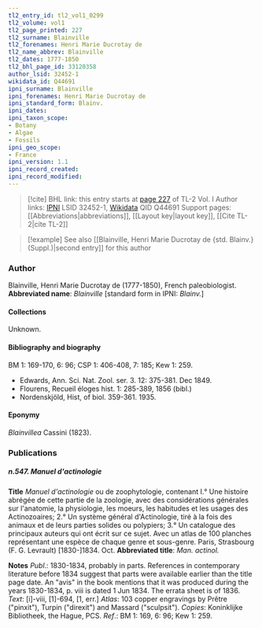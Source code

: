 ```yaml
---
tl2_entry_id: tl2_vol1_0299
tl2_volume: vol1
tl2_page_printed: 227
tl2_surname: Blainville
tl2_forenames: Henri Marie Ducrotay de
tl2_name_abbrev: Blainville
tl2_dates: 1777-1850
tl2_bhl_page_id: 33120358
author_lsid: 32452-1
wikidata_id: Q44691
ipni_surname: Blainville
ipni_forenames: Henri Marie Ducrotay de
ipni_standard_form: Blainv.
ipni_dates: 
ipni_taxon_scope: 
- Botany
- Algae
- Fossils
ipni_geo_scope: 
- France
ipni_version: 1.1
ipni_record_created: 
ipni_record_modified:
---
```


> [!cite] BHL link: this entry starts at [page 227](https://www.biodiversitylibrary.org/page/33120358) of TL-2 Vol. I
> Author links: [IPNI](https://www.ipni.org/a/32452-1) LSID 32452-1, [Wikidata](https://www.wikidata.org/wiki/Q44691) QID Q44691
> Support pages: [[Abbreviations|abbreviations]], [[Layout key|layout key]], [[Cite TL-2|cite TL-2]]

> [!example] See also [[Blainville, Henri Marie Ducrotay de {std. Blainv.} (Suppl.)|second entry]] for this author

### Author

Blainville, Henri Marie Ducrotay de (1777-1850), French paleobiologist. 
**Abbreviated name**: *Blainville* \[standard form in IPNI: *Blainv.*\]

#### Collections

Unknown.

#### Bibliography and biography

BM 1: 169-170, 6: 96; CSP 1: 406-408, 7: 185; Kew 1: 259.
- Edwards, Ann. Sci. Nat. Zool. ser. 3. 12: 375-381. Dec 1849.
- Flourens, Recueil éloges hist. 1: 285-389, 1856 (bibl.)
- Nordenskjöld, Hist, of biol. 359-361. 1935.

#### Eponymy

*Blainvillea* Cassini (1823).

### Publications

##### n.547. Manuel d'actinologie

**Title**
*Manuel d'actinologie* ou de zoophytologie, contenant I.° Une histoire abrégée de cette partie de la zoologie, avec des considérations générales sur l'anatomie, la physiologie, les moeurs, les habitudes et les usages des Actinozoaires; 2.° Un système général d'Actinologie, tiré à la fois des animaux et de leurs parties solides ou polypiers; 3.° Un catalogue des principaux auteurs qui ont écrit sur ce sujet. Avec un atlas de 100 planches représentant une espèce de chaque genre et sous-genre. Paris, Strasbourg (F. G. Levrault) \[1830-\]1834. Oct.
**Abbreviated title**: *Man. actinol.*

**Notes**
*Publ*.: 1830-1834, probably in parts. References in contemporary literature before 1834 suggest that parts were available earlier than the title page date. An "avis" in the book mentions that it was produced during the years 1830-1834, p. viii is dated 1 Jun 1834. The errata sheet is of 1836.
*Text*: \[i\]-viii, \[1\]-694, \[1, err.\]
*Atlas*: 103 copper engravings by Prêtre ("pinxit"), Turpin ("direxit") and Massard ("sculpsit"). *Copies*: Koninklijke Bibliotheek, the Hague, PCS.
*Ref*.: BM 1: 169, 6: 96; Kew 1: 259.

